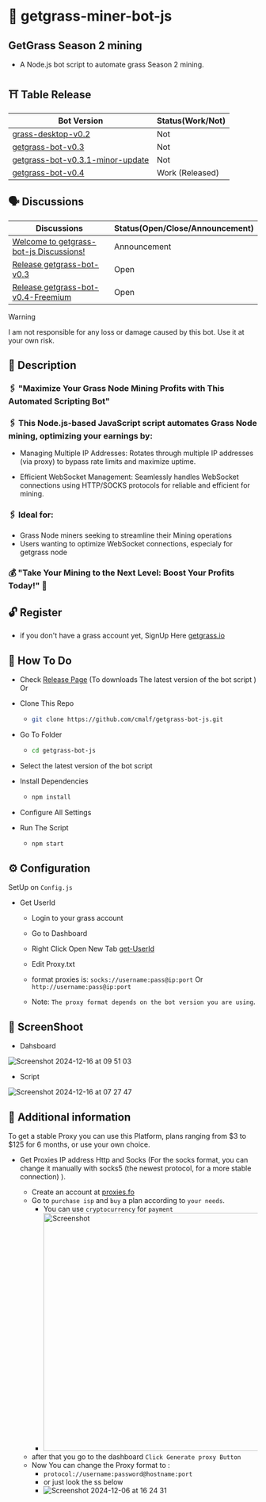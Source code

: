 # 🌱 getgrass-miner-bot-js

## GetGrass Season 2 mining

- A Node.js bot script to automate grass Season 2 mining.

## ⛩ Table Release

| Bot Version | Status(Work/Not) |
|---|---|
| [grass-desktop-v0.2](https://github.com/cmalf/getgrass-bot-js/releases/tag/grass-desktop-v0.2) | Not |
| [getgrass-bot-v0.3](https://github.com/cmalf/getgrass-bot-js/releases/tag/getgrass-bot-v0.3) | Not |
| [getgrass-bot-v0.3.1-minor-update](https://github.com/cmalf/getgrass-bot-js/releases/tag/getgrass-bot-v0.3.1-minor) | Not |
| [getgrass-bot-v0.4](https://github.com/cmalf/getgrass-bot-js/releases/tag/getgrass-script-v0.4-Freemium) | Work (Released) |

## 🗣 Discussions

| Discussions | Status(Open/Close/Announcement) |
|---|---|
| [Welcome to getgrass-bot-js Discussions!](https://github.com/cmalf/getgrass-bot-js/discussions/3) | Announcement |
| [Release getgrass-bot-v0.3](https://github.com/cmalf/getgrass-bot-js/discussions/4) | Open |
| [Release getgrass-bot-v0.4-Freemium](https://github.com/cmalf/getgrass-bot-js/discussions/9)| Open |

> [!WARNING]
> I am not responsible for any loss or damage caused by this bot. Use it at your own risk.


## 📝 Description

### 🖇️ "Maximize Your Grass Node Mining Profits with This Automated Scripting Bot"

### 🖇️ This Node.js-based JavaScript script automates Grass Node mining, optimizing your earnings by:

- Managing Multiple IP Addresses: Rotates through multiple IP addresses (via proxy) to bypass rate limits and maximize uptime.

- Efficient WebSocket Management: Seamlessly handles WebSocket connections using HTTP/SOCKS protocols for reliable and efficient for mining.

### 🖇️ Ideal for:

- Grass Node miners seeking to streamline their Mining operations
- Users wanting to optimize WebSocket connections, especialy for getgrass node

### 💰 "Take Your Mining to the Next Level: Boost Your Profits Today!" 💸


## 🔓 Register  

- if you don't have a grass account yet, SignUp Here [getgrass.io](https://app.getgrass.io/register/?referralCode=wDYQ8wpucFyJaAU)

## 🤔 How To Do

- Check [Release Page](https://github.com/cmalf/getgrass-bot-js/releases) (To downloads The latest version of the bot script ) Or

- Clone This Repo

  - ```bash
    git clone https://github.com/cmalf/getgrass-bot-js.git
    ```
- Go To Folder
  - ```bash
    cd getgrass-bot-js
    ```
- Select the latest version of the bot script

- Install Dependencies
  - ```bash
    npm install
    ```
- Configure All Settings

- Run The Script

  - ```bash
    npm start
    ```

## ⚙️ Configuration

SetUp on `Config.js`

- Get UserId

  - Login to your grass account
  - Go to Dashboard
  - Right Click Open New Tab [get-UserId](https://api.getgrass.io/retrieveUser)

  - Edit Proxy.txt

  - format proxies is: `socks://username:pass@ip:port` Or `http://username:pass@ip:port`
  - Note: `The proxy format depends on the bot version you are using`.

## 📸 ScreenShoot

- Dahsboard

![Screenshot 2024-12-16 at 09 51 03](https://github.com/user-attachments/assets/9e50dc29-4a45-4888-97c9-5b60f62c6594)

- Script
  
![Screenshot 2024-12-16 at 07 27 47](https://github.com/user-attachments/assets/3a4143ec-3bcd-4bd4-8ab6-0d6a8a4e0cd7)



## 📢 Additional information

  To get a stable Proxy you can use this Platform, plans ranging from $3 to $125 for 6 months, or use your own choice.
  
- Get Proxies IP address Http and Socks 
  (For the socks format, you can change it manually with socks5 (the newest protocol, for a more stable connection) ).

  - Create an account at [proxies.fo](https://app.proxies.fo/ref/8b1abd0f-c734-1602-5985-612caedf4c7b)
  - Go to `purchase isp`  and `buy` a plan according to `your needs`.
    - You can use `cryptocurrency` for `payment` 
    - <img src="https://github.com/user-attachments/assets/18f24ed1-cfc6-4141-addb-07e009c7226b" width="720" height="480" alt="Screenshot">
  - after that you go to the dashboard `Click Generate proxy Button`
  - Now You can change the Proxy format to :
     - `protocol://username:password@hostname:port`
     - or just look the ss below
     - ![Screenshot 2024-12-06 at 16 24 31](https://github.com/user-attachments/assets/c9d552f1-7241-4705-8580-30a88aae8638)


